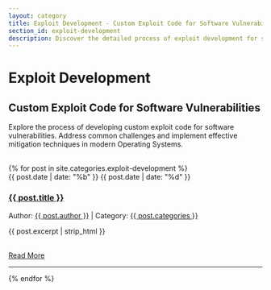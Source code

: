 ```yaml
---
layout: category
title: Exploit Development - Custom Exploit Code for Software Vulnerabilities
section_id: exploit-development
description: Discover the detailed process of exploit development for software vulnerabilities. Learn about common challenges and mitigation techniques in modern Operating Systems.
---
```


<div id="home">
  <h1>Exploit Development</h1>
  <h2>Custom Exploit Code for Software Vulnerabilities</h2>
  <p>Explore the process of developing custom exploit code for software vulnerabilities. Address common challenges and implement effective mitigation techniques in modern Operating Systems.</p>
  <br />
  <div class="posts">
      {% for post in site.categories.exploit-development %}
      <article class="post">
       <div class='timestamp left text-center'>
        <span class='month'>{{ post.date | date: "%b" }}</span>
        <span class='date'>{{ post.date | date: "%d" }}</span>
       </div>
       <div class='info'>
        <h3><a href='{{post.url}}'>{{ post.title }}</a></h3>
        <p>Author: <span class='author'><a href='/author/{{ post.author | downcase }}'>{{ post.author }}</a></span> | Category: <a href='/{{ post.categories }}'>{{ post.categories }}</a></p>
        <div class="entry">
          <p>{{ post.excerpt | strip_html }}</p>
          <br />
          <a href="{{ post.url }}">Read More</a>
          <hr>
        </div>
       </div>
      </article>
      {% endfor %}
  </div>
</div> 
